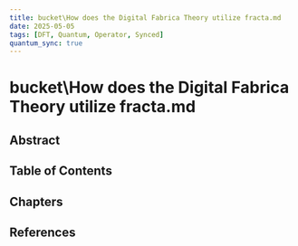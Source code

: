 ```yaml
---
title: bucket\How does the Digital Fabrica Theory utilize fracta.md
date: 2025-05-05
tags: [DFT, Quantum, Operator, Synced]
quantum_sync: true
---
```

# bucket\How does the Digital Fabrica Theory utilize fracta.md

## Abstract

## Table of Contents

## Chapters

## References

